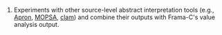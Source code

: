 1. Experiments with other source-level abstract interpretation tools (e.g., [Apron](https://github.com/antoinemine/apron), [MOPSA](https://mopsa.lip6.fr), [clam](https://github.com/seahorn/clam)) and combine their outputs with Frama-C's value analysis output. 
